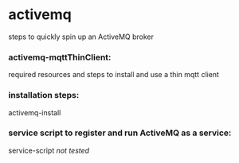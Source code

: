 # activemq
steps to quickly spin up an ActiveMQ broker

### activemq-mqttThinClient:
required resources and steps to install and use a thin mqtt client

### installation steps:
activemq-install

### service script to register and run ActiveMQ as a service:
service-script *not tested* 
